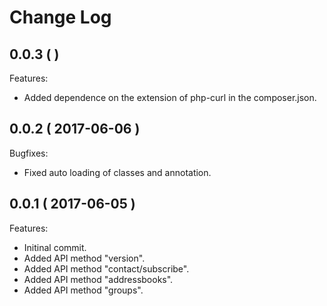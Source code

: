 # Change Log

## 0.0.3 (  )
Features:
- Added dependence on the extension of php-curl in the composer.json. 

## 0.0.2 ( 2017-06-06 )
Bugfixes:
- Fixed auto loading of classes and annotation.

## 0.0.1 ( 2017-06-05 )
Features:
- Initinal commit.
- Added API method "version".
- Added API method "contact/subscribe".
- Added API method "addressbooks".
- Added API method "groups".
